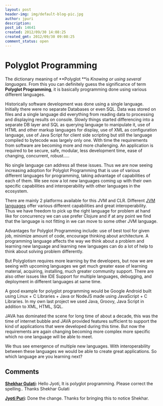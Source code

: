 ```yaml
---
layout: post
header-img: img/default-blog-pic.jpg
author: jpuri
description: 
post_id: 14641
created: 2012/09/30 14:08:25
created_gmt: 2012/09/30 09:08:25
comment_status: open
---
```


# Polyglot Programming

The dictionary meaning of **Polyglot **is _Knowing or using several languages_. From this you can definitely guess the significance of term **Polyglot Programming**, it is basically programming done using various different languages.

Historically software development was done using a single language. Initially there were no separate Databases or even SQL. Data was stored on files and a single language did everything from reading data to processing and displaying results on console. Slowly things started differencing into a separate DB layer and SQL as querying language to manipulate it, use of HTML and other markup languages for display, use of XML as configuration language, use of Java Script for client side scripting but still the language compiled to bytecode was largely only one.  With time the requirements from software are becoming more and more challenging. An application is required to be secure, safe, modular, less development time, ease of changing, concurrent, robust.....

No single language can address all these issues. Thus we are now seeing increasing adoption for Polyglot Programming that is use of various different languages for programming, taking advantage of capabilities of each of them. We see now a lot new languages coming up with their own specific capabilities and interoperability with other languages in the ecosystem.

There are mainly 2 platforms available for this JVM and CLR. Different [JVM languages][1] offer various different capabilities and great interoperability. Thus we have freedom to pick up the right language for problem at hand like for concurrency we can use prefer Clojure and if at any point we find that the language is not fitting in we can move to some other JVM language.

Advantages for Polyglot Programming include: use of best tool for given job, minimize amount of code, encourage thinking about architecture. A programming language affects the way we think about a problem and learning new language and learning new languages can do a lot of help to think about solving problem differently.

But Polyglotism requires more learning by the developers, but now we are seeing with upcoming languages we get much greater ease of learning material, acquiring, installing, much greater community support. There are also other issues like IDE Support for multiple languages, debugging, and deployment in different languages at same time.

A good example for polyglot programming would be Google Android built using Linux + C Libraries + Java or NodeJS made using JavaScript + C Libraries. In my own last project we used Java, Groovy, Java Script in addition to XML, HTML, SQL.

JAVA has dominated the scene for long time of about a decade, this was the time of internet bubble and JAVA provided features sufficient to support the kind of applications that were developed during this time. But now the requirements are again changing becoming more complex more specific which no one language will be able to meet.

We thus see emergence of multiple new languages. With interoperability between these languages we would be able to create great applications. So which language are you learning next?

   [1]: http://en.wikipedia.org/wiki/List_of_JVM_languages

## Comments

**[Shekhar Gulati](#9294 "2012-09-30 14:36:19"):** Hello Jyoti, It is polyglot programming. Please correct the spelling.. Thanks Shekhar Gulati

**[Jyoti Puri](#9295 "2012-10-01 09:22:05"):** Done the change. Thanks for bringing this to notice Shekhar.

